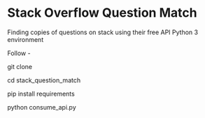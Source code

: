 # Stack Overflow Question Match

Finding copies of questions on stack using their free API
Python 3 environment

Follow - 

git clone <repo>

cd stack_question_match

pip install requirements

python consume_api.py
